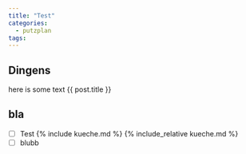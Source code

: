 ```yaml
---
title: "Test"
categories:
  - putzplan
tags:
---
```


## Dingens
<!--more-->
here is some text {{ post.title }}

## bla

 - [ ] Test
{%  include kueche.md  %}
{%  include_relative kueche.md  %}
 - [ ] blubb

<!--stackedit_data:
eyJoaXN0b3J5IjpbLTYwMTMyNjgwOCwtMTgyNDcwNDQ2MCwxMz
c5ODA0MzMzLC02MDMwMjI1NzEsLTEzNTAyNjQxOTYsNjExMDE4
OTk0LC03NzM2ODMzNzEsMTgxMTc0MTM4M119
-->